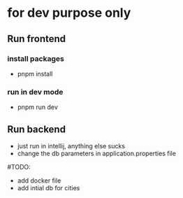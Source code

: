 # for dev purpose only

## Run frontend
### install packages
- pnpm install
### run in dev mode
- pnpm run dev

## Run backend
- just run in intellij, anything else sucks
- change the db parameters in application.properties file

#TODO:
- add docker file
- add intial db for cities
